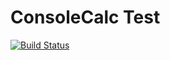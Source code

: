 # ConsoleCalc Test
[![Build Status](https://travis-ci.org/syanches/ConsoleCalc.svg?branch=master)](https://travis-ci.org/syanches/ConsoleCalc)

